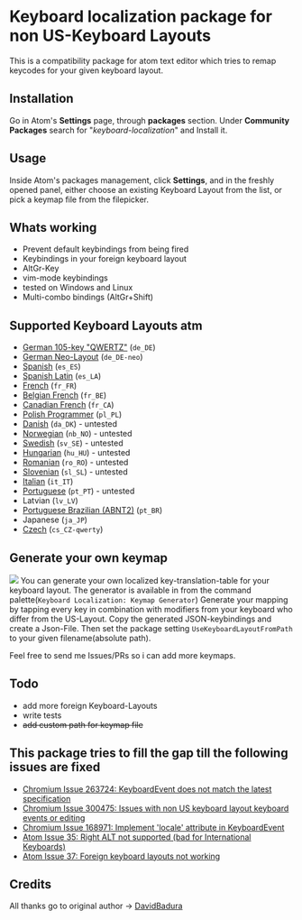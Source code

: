 # Keyboard localization package for non US-Keyboard Layouts
This is a compatibility package for atom text editor which tries to remap keycodes for your given keyboard layout.

## Installation ##
Go in Atom's **Settings** page, through **packages** section. Under **Community Packages** search for "*keyboard-localization*" and Install it.

## Usage ##
Inside Atom's packages management, click **Settings**, and in the freshly opened panel, either choose an existing Keyboard Layout from the list, or pick a keymap file from the filepicker.

## Whats working
* Prevent default keybindings from being fired
* Keybindings in your foreign keyboard layout
* AltGr-Key
* vim-mode keybindings
* tested on Windows and Linux
* Multi-combo bindings (AltGr+Shift)

## Supported Keyboard Layouts atm
* [German 105-key "QWERTZ"](http://en.wikipedia.org/wiki/File:KB_Germany.svg) (`de_DE`)
* [German Neo-Layout](http://www.neo-layout.org/) (`de_DE-neo`)
* [Spanish](https://www.terena.org/activities/multiling/ml-mua/test/img/kbd_spanish.gif) (`es_ES`)
* [Spanish Latin](http://mylingos.com/keyboards/images/latinamerican.gif) (`es_LA`)
* [French](https://www.terena.org/activities/multiling/ml-mua/test/img/kbd_french.gif) (`fr_FR`)
* [Belgian French](https://upload.wikimedia.org/wikipedia/commons/9/93/Belgian_keyboard_layout.png) (`fr_BE`)
* [Canadian French](http://i.stack.imgur.com/ryQxs.png) (`fr_CA`)
* [Polish Programmer](http://upload.wikimedia.org/wikipedia/commons/6/6e/Polish_programmer%27s_layout.PNG) (`pl_PL`)
* [Danish](http://fontmeme.com/images/danish-keyboard-550x183.png) (`da_DK`) - untested
* [Norwegian](http://upload.wikimedia.org/wikipedia/commons/thumb/c/c9/KB_Norway.svg/2000px-KB_Norway.svg.png) (`nb_NO`) - untested
* [Swedish](http://frontype.com/keyboarding/540px-Computer-keyboard-Sweden.svg.png) (`sv_SE`) - untested
* [Hungarian](https://www.terena.org/activities/multiling/ml-mua/test/img/kbd_hungary.gif) (`hu_HU`) - untested
* [Romanian](http://upload.wikimedia.org/wikipedia/commons/f/f0/Romanian-keyboard-layout.png) (`ro_RO`) - untested
* [Slovenian](http://smotko.si/assets/pics/keyboard.png) (`sl_SL`) - untested
* [Italian](https://www.terena.org/activities/multiling/ml-mua/test/img/kbd_italian.gif) (`it_IT`)
* [Portuguese](https://www.terena.org/activities/multiling/ml-mua/test/img/kbd_portug.gif) (`pt_PT`) - untested
* Latvian (`lv_LV`)
* [Portuguese Brazilian (ABNT2)](http://upload.wikimedia.org/wikipedia/commons/thumb/1/17/KB_Portuguese_Brazil.svg/1280px-KB_Portuguese_Brazil.svg.png) (`pt_BR`)
* Japanese (`ja_JP`)
* [Czech](https://upload.wikimedia.org/wikipedia/commons/thumb/4/48/Qwerty_cz.svg/1000px-Qwerty_cz.svg.png) (`cs_CZ-qwerty`)

## Generate your own keymap
![](https://raw.github.com/andischerer/atom-keyboard-localization/master/screenshots/keymap-generator.gif)
You can generate your own localized key-translation-table for your keyboard layout.
The generator is available in from the command palette(`Keyboard Localization: Keymap Generator`)
Generate your mapping by tapping every key in combination with modifiers from your keyboard who differ from the US-Layout.
Copy the generated JSON-keybindings and create a Json-File.
Then set the package setting `UseKeyboardLayoutFromPath` to your given filename(absolute path).

Feel free to send me Issues/PRs so i can add more keymaps.

## Todo
* add more foreign Keyboard-Layouts
* write tests
* ~~add custom path for keymap file~~

## This package tries to fill the gap till the following issues are fixed
* [Chromium Issue 263724: KeyboardEvent does not match the latest specification](https://code.google.com/p/chromium/issues/detail?id=263724)
* [Chromium Issue 300475: Issues with non US keyboard layout keyboard events or editing](https://code.google.com/p/chromium/issues/detail?id=300475)
* [Chromium Issue 168971: Implement 'locale' attribute in KeyboardEvent](https://code.google.com/p/chromium/issues/detail?id=168971)
* [Atom Issue 35: Right ALT not supported (bad for International Keyboards)](https://github.com/atom/atom-keymap/issues/35)
* [Atom Issue 37: Foreign keyboard layouts not working](https://github.com/atom/atom-keymap/issues/37)

## Credits
All thanks go to original author -> [DavidBadura](https://github.com/DavidBadura)

